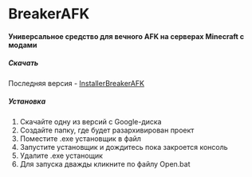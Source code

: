 # BreakerAFK
<h4>Универсальное средство для вечного AFK на серверах Minecraft с модами</h4>
<h5>Скачать</h5>
<p>Последняя версия - <a href="https://drive.google.com/file/d/1dYYJNjh63p3M4R2w5i_nTNlIKCbOEyAn/view?usp=sharing">InstallerBreakerAFK</a></p>
<h5>Установка</h5>
<p>
  <ol>
    <li>Скачайте одну из версий с Google-диска</li>
    <li>Создайте папку, где будет разархивирован проект</li>
    <li>Поместите .exe установщик в файл</li>
    <li>Запустите установщик и дождитесь пока закроется консоль</li>
    <li>Удалите .exe устанощик</li>
    <li>Для запуска дважды кликните по файлу Open.bat</li>
  <ol>
</p>
